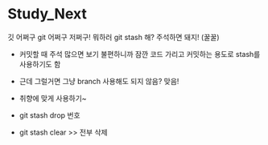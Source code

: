 # Study_Next

깃 어쩌구
git 어쩌구 저쩌구!
뭐하러 git stash 해? 주석하면 돼지! (꿀꿀)

- 커밋할 때 주석 많으면 보기 불편하니까 잠깐 코드 가리고 커밋하는 용도로 stash를 사용하기도 함
- 근데 그럴거면 그냥 branch 사용해도 되지 않음? 맞음!
- 취향에 맞게 사용하기~

- git stash drop 번호
- git stash clear >> 전부 삭제
